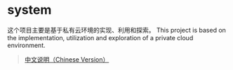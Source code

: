 # system
这个项目主要是基于私有云环境的实现、利用和探索。
This project is based on the implementation, utilization and exploration of a private cloud environment.

> [中文说明（Chinese Version）](./README.zh-CN.md)

